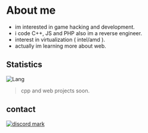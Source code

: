 # About me

- im interested in game hacking and development.
- i code C++, JS and PHP also im a reverse engineer.
- interest in virtualization ( intel/amd ).
- actually im learning more about web.

## Statistics
![Lang](https://github-readme-stats.vercel.app/api/top-langs/?username=sixfy&layout=compact&show_icons=true&title_color=fff&icon_color=79ff97&text_color=9f9f9f&bg_color=151515)

> cpp and web projects soon.

## contact

[![discord mark](https://img.shields.io/badge/Discord-7289DA?style=for-the-badge&logo=discord&logoColor=white)](sixfy#4874)
